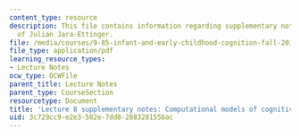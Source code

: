 ```yaml
---
content_type: resource
description: This file contains information regarding supplementary notes courtesy
  of Julian Jara-Ettinger.
file: /media/courses/9-85-infant-and-early-childhood-cognition-fall-2012/3c729cc9e2e3582e7dd8288328155bac_MIT9_85F12_lec8CompSupNo.pdf
file_type: application/pdf
learning_resource_types:
- Lecture Notes
ocw_type: OCWFile
parent_title: Lecture Notes
parent_type: CourseSection
resourcetype: Document
title: 'Lecture 8 supplementary notes: Computational models of cognitive development'
uid: 3c729cc9-e2e3-582e-7dd8-288328155bac
---
```

